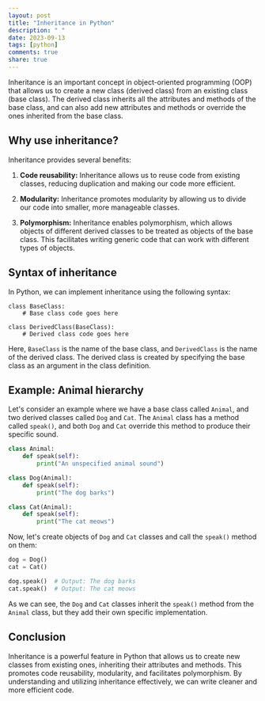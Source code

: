 ```yaml
---
layout: post
title: "Inheritance in Python"
description: " "
date: 2023-09-13
tags: [python]
comments: true
share: true
---
```


Inheritance is an important concept in object-oriented programming (OOP) that allows us to create a new class (derived class) from an existing class (base class). The derived class inherits all the attributes and methods of the base class, and can also add new attributes and methods or override the ones inherited from the base class.

## Why use inheritance?

Inheritance provides several benefits:

1. **Code reusability:** Inheritance allows us to reuse code from existing classes, reducing duplication and making our code more efficient.

2. **Modularity:** Inheritance promotes modularity by allowing us to divide our code into smaller, more manageable classes.

3. **Polymorphism:** Inheritance enables polymorphism, which allows objects of different derived classes to be treated as objects of the base class. This facilitates writing generic code that can work with different types of objects.

## Syntax of inheritance

In Python, we can implement inheritance using the following syntax:

```
class BaseClass:
    # Base class code goes here

class DerivedClass(BaseClass):
    # Derived class code goes here
```

Here, `BaseClass` is the name of the base class, and `DerivedClass` is the name of the derived class. The derived class is created by specifying the base class as an argument in the class definition.

## Example: Animal hierarchy

Let's consider an example where we have a base class called `Animal`, and two derived classes called `Dog` and `Cat`. The `Animal` class has a method called `speak()`, and both `Dog` and `Cat` override this method to produce their specific sound.

```python
class Animal:
    def speak(self):
        print("An unspecified animal sound")

class Dog(Animal):
    def speak(self):
        print("The dog barks")

class Cat(Animal):
    def speak(self):
        print("The cat meows")
```

Now, let's create objects of `Dog` and `Cat` classes and call the `speak()` method on them:

```python
dog = Dog()
cat = Cat()

dog.speak()  # Output: The dog barks
cat.speak()  # Output: The cat meows
```

As we can see, the `Dog` and `Cat` classes inherit the `speak()` method from the `Animal` class, but they add their own specific implementation.

## Conclusion

Inheritance is a powerful feature in Python that allows us to create new classes from existing ones, inheriting their attributes and methods. This promotes code reusability, modularity, and facilitates polymorphism. By understanding and utilizing inheritance effectively, we can write cleaner and more efficient code.